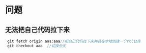# 问题

## 无法把自己代码拉下来

```js
 git fetch origin aaa:aaa//把自己代码拉下来并且在本地创建一个zxl仓库
 git checkout aaa  //切换分支
```


